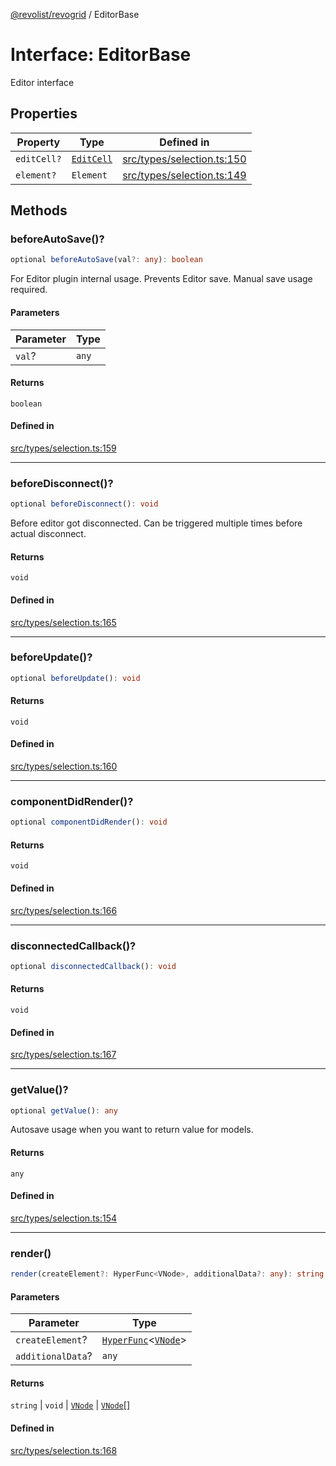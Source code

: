[@revolist/revogrid](README.md) / EditorBase

# Interface: EditorBase

Editor interface

## Properties

| Property | Type | Defined in |
| ------ | ------ | ------ |
| `editCell?` | [`EditCell`](TypeAlias.EditCell.md) | [src/types/selection.ts:150](https://github.com/revolist/revogrid/blob/2f44a261094fb5584023b62ddfd589facc70cf92/src/types/selection.ts#L150) |
| `element?` | `Element` | [src/types/selection.ts:149](https://github.com/revolist/revogrid/blob/2f44a261094fb5584023b62ddfd589facc70cf92/src/types/selection.ts#L149) |

## Methods

### beforeAutoSave()?

```ts
optional beforeAutoSave(val?: any): boolean
```

For Editor plugin internal usage.
Prevents Editor save. Manual save usage required.

#### Parameters

| Parameter | Type |
| ------ | ------ |
| `val`? | `any` |

#### Returns

`boolean`

#### Defined in

[src/types/selection.ts:159](https://github.com/revolist/revogrid/blob/2f44a261094fb5584023b62ddfd589facc70cf92/src/types/selection.ts#L159)

***

### beforeDisconnect()?

```ts
optional beforeDisconnect(): void
```

Before editor got disconnected.
Can be triggered multiple times before actual disconnect.

#### Returns

`void`

#### Defined in

[src/types/selection.ts:165](https://github.com/revolist/revogrid/blob/2f44a261094fb5584023b62ddfd589facc70cf92/src/types/selection.ts#L165)

***

### beforeUpdate()?

```ts
optional beforeUpdate(): void
```

#### Returns

`void`

#### Defined in

[src/types/selection.ts:160](https://github.com/revolist/revogrid/blob/2f44a261094fb5584023b62ddfd589facc70cf92/src/types/selection.ts#L160)

***

### componentDidRender()?

```ts
optional componentDidRender(): void
```

#### Returns

`void`

#### Defined in

[src/types/selection.ts:166](https://github.com/revolist/revogrid/blob/2f44a261094fb5584023b62ddfd589facc70cf92/src/types/selection.ts#L166)

***

### disconnectedCallback()?

```ts
optional disconnectedCallback(): void
```

#### Returns

`void`

#### Defined in

[src/types/selection.ts:167](https://github.com/revolist/revogrid/blob/2f44a261094fb5584023b62ddfd589facc70cf92/src/types/selection.ts#L167)

***

### getValue()?

```ts
optional getValue(): any
```

Autosave usage when you want to return value for models.

#### Returns

`any`

#### Defined in

[src/types/selection.ts:154](https://github.com/revolist/revogrid/blob/2f44a261094fb5584023b62ddfd589facc70cf92/src/types/selection.ts#L154)

***

### render()

```ts
render(createElement?: HyperFunc<VNode>, additionalData?: any): string | void | VNode | VNode[]
```

#### Parameters

| Parameter | Type |
| ------ | ------ |
| `createElement`? | [`HyperFunc`](Interface.HyperFunc.md)\<[`VNode`](Interface.VNode.md)\> |
| `additionalData`? | `any` |

#### Returns

`string` \| `void` \| [`VNode`](Interface.VNode.md) \| [`VNode`](Interface.VNode.md)[]

#### Defined in

[src/types/selection.ts:168](https://github.com/revolist/revogrid/blob/2f44a261094fb5584023b62ddfd589facc70cf92/src/types/selection.ts#L168)
